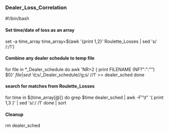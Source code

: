 ### Dealer_Loss_Correlation
#!/bin/bash

#### Set time/date of loss as an array
set -a time_array
time_array=$(awk '{print $1,$2}' Roulette_Losses | sed 's/ /:/1')

#### Combine any dealer schedule to temp file
for file in *_Dealer_schedule
do
  awk 'NR>2 { print FILENAME (NF?":":"") $0}' $file | sed \
  '$d;s/_Dealer_schedule//g;s/ //1' >> dealer_sched
done 

#### search for matches from Roulette_Losses
for time in ${time_array[@]}
do
  grep $time dealer_sched |
    awk -F"\t" '{ print $1,$3 }' |
    sed 's/:/ /1'
done | sort

#### Cleanup 
rm dealer_sched

